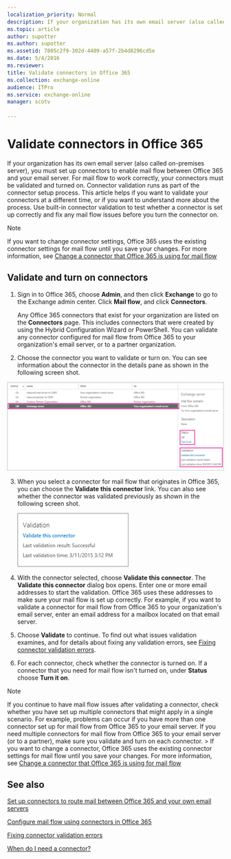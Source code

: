 ```yaml
---
localization_priority: Normal
description: If your organization has its own email server (also called on-premises server), you must set up connectors to enable mail flow between Office 365 and your email server. For mail flow to work correctly, your connectors must be validated and turned on. Connector validation runs as part of the connector setup process. This article helps if you want to validate your connectors at a different time, or if you want to understand more about the process. Use built-in connector validation to test whether a connector is set up correctly and fix any mail flow issues before you turn the connector on.
ms.topic: article
author: supotter
ms.author: supotter
ms.assetid: 7805c2f9-302d-4409-a57f-2b4d8296cd5e
ms.date: 5/4/2016
ms.reviewer: 
title: Validate connectors in Office 365
ms.collection: exchange-online
audience: ITPro
ms.service: exchange-online
manager: scotv

---
```


# Validate connectors in Office 365

If your organization has its own email server (also called on-premises server), you must set up connectors to enable mail flow between Office 365 and your email server. For mail flow to work correctly, your connectors must be validated and turned on. Connector validation runs as part of the connector setup process. This article helps if you want to validate your connectors at a different time, or if you want to understand more about the process. Use built-in connector validation to test whether a connector is set up correctly and fix any mail flow issues before you turn the connector on.

> [!NOTE]
> If you want to change connector settings, Office 365 uses the existing connector settings for mail flow until you save your changes. For more information, see [Change a connector that Office 365 is using for mail flow](set-up-connectors-to-route-mail.md#change-a-connector-that-office-365-is-using-for-mail-flow)

## Validate and turn on connectors

1. Sign in to Office 365, choose **Admin**, and then click **Exchange** to go to the Exchange admin center. Click **Mail flow**, and click **Connectors**.

    Any Office 365 connectors that exist for your organization are listed on the **Connectors** page. This includes connectors that were created by using the Hybrid Configuration Wizard or PowerShell. You can validate any connector configured for mail flow from Office 365 to your organization's email server, or to a partner organization.

2. Choose the connector you want to validate or turn on. You can see information about the connector in the details pane as shown in the following screen shot.

![Shows a connector from Office 365 to an Exchange Server that is turned off and has failed validation.](../../media/94d4c6ed-70d0-4a1d-915b-9d089f58d714.png)

3. When you select a connector for mail flow that originates in Office 365, you can choose the **Validate this connector** link. You can also see whether the connector was validated previously as shown in the following screen shot.

    ![Shows a connector that was previously validated and a link to validate the connector again.](../../media/e563a5dd-5e3c-4e78-8d3b-1e4b05a8e5d1.png)

4. With the connector selected, choose **Validate this connector**. The **Validate this connector** dialog box opens. Enter one or more email addresses to start the validation. Office 365 uses these addresses to make sure your mail flow is set up correctly. For example, if you want to validate a connector for mail flow from Office 365 to your organization's email server, enter an email address for a mailbox located on that email server.

5. Choose **Validate** to continue. To find out what issues validation examines, and for details about fixing any validation errors, see [Fixing connector validation errors](https://technet.microsoft.com/library/abbae1e7-2cbe-434c-bd9f-ede00cebc170.aspx).

6. For each connector, check whether the connector is turned on. If a connector that you need for mail flow isn't turned on, under **Status** choose **Turn it on**.

> [!NOTE]
> If you continue to have mail flow issues after validating a connector, check whether you have set up multiple connectors that might apply in a single scenario. For example, problems can occur if you have more than one connector set up for mail flow from Office 365 to your email server. If you need multiple connectors for mail flow from Office 365 to your email server (or to a partner), make sure you validate and turn on each connector. > If you want to change a connector, Office 365 uses the existing connector settings for mail flow until you save your changes. For more information, see [Change a connector that Office 365 is using for mail flow](set-up-connectors-to-route-mail.md#change-a-connector-that-office-365-is-using-for-mail-flow)

## See also

[Set up connectors to route mail between Office 365 and your own email servers](set-up-connectors-to-route-mail.md)

[Configure mail flow using connectors in Office 365](use-connectors-to-configure-mail-flow.md)

[Fixing connector validation errors](https://technet.microsoft.com/library/abbae1e7-2cbe-434c-bd9f-ede00cebc170.aspx)

[When do I need a connector?](use-connectors-to-configure-mail-flow.md#when-do-i-need-a-connector)


